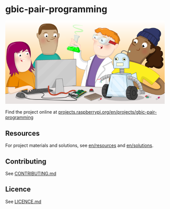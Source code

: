# gbic-pair-programming

![gbic-pair-programming](banner.png)

Find the project online at [projects.raspberrypi.org/en/projects/gbic-pair-programming](https://projects.raspberrypi.org/en/projects/gbic-pair-programming)

## Resources
For project materials and solutions, see [en/resources](https://github.com/raspberrypilearning/gbic-pair-programming/tree/master/en/resources) and [en/solutions](https://github.com/raspberrypilearning/gbic-pair-programming/tree/master/en/solutions).

## Contributing
See [CONTRIBUTING.md](CONTRIBUTING.md)

## Licence
 See [LICENCE.md](LICENCE.md)